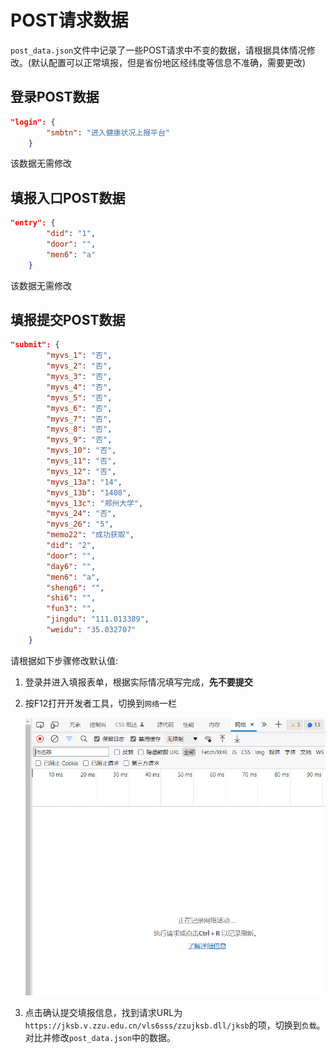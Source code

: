 # POST请求数据

`post_data.json`文件中记录了一些POST请求中不变的数据，请根据具体情况修改。(默认配置可以正常填报，但是省份地区经纬度等信息不准确，需要更改)

## 登录POST数据

```json
"login": {
        "smbtn": "进入健康状况上报平台"
    }
```

该数据无需修改

## 填报入口POST数据

```json
"entry": {
        "did": "1",
        "door": "",
        "men6": "a"
    }
```

该数据无需修改

## 填报提交POST数据

```json
"submit": {
        "myvs_1": "否",
        "myvs_2": "否",
        "myvs_3": "否",
        "myvs_4": "否",
        "myvs_5": "否",
        "myvs_6": "否",
        "myvs_7": "否",
        "myvs_8": "否",
        "myvs_9": "否",
        "myvs_10": "否",
        "myvs_11": "否",
        "myvs_12": "否",
        "myvs_13a": "14",
        "myvs_13b": "1408",
        "myvs_13c": "郑州大学",
        "myvs_24": "否",
        "myvs_26": "5",
        "memo22": "成功获取",
        "did": "2",
        "door": "",
        "day6": "",
        "men6": "a",
        "sheng6": "",
        "shi6": "",
        "fun3": "",
        "jingdu": "111.013389",
        "weidu": "35.032707"
    }
```

请根据如下步骤修改默认值:

1. 登录并进入填报表单，根据实际情况填写完成，**先不要提交**

2. 按F12打开开发者工具，切换到`网络`一栏

    ![network](image/post-step-1.png)

3. 点击确认提交填报信息，找到请求URL为`https://jksb.v.zzu.edu.cn/vls6sss/zzujksb.dll/jksb`的项，切换到`负载`。对比并修改`post_data.json`中的数据。
